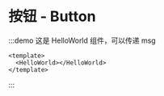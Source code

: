 # 按钮 - Button
:::demo 这是 HelloWorld 组件，可以传递 msg 
```vue
<template>
  <HelloWorld></HelloWorld>
</template>
```
:::

<Test></Test>